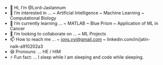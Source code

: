 - 👋 Hi, I’m @Lord-Jastannum
- 👀 I’m interested in ...
                     ~ Artificial Intelligence
                     ~ Machine Learning
                     ~ Computational Biology
- 🌱 I’m currently learning ...
                     ~ MATLAB
                     ~ Blue Prism
                     ~ Application of ML in Cancer
- 💞️ I’m looking to collaborate on ...
                     ~ ML Projects
- 📫 How to reach me ...
                     ~ jons.vvi@gmail.com
                     ~ linkedin.com/in/jatin-naik-a910202a3
- 😄 Pronouns: ... HE / HIM
- ⚡ Fun fact: ... I sleep while I am sleeping and code while sleeping. 

<!---
Lord-Jastannum/Lord-Jastannum is a ✨ special ✨ repository because its `README.md` (this file) appears on your GitHub profile.
You can click the Preview link to take a look at your changes.
--->
